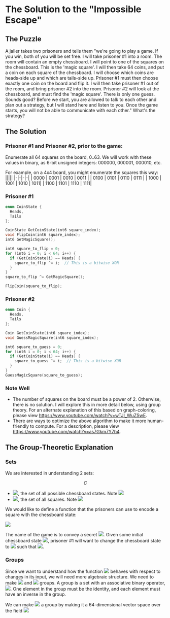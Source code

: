 # The Solution to the "Impossible Escape"

## The Puzzle

A jailer takes two prisoners and tells them "we're going to play a game. If you win, both of you will be set free. I will take prisoner #1 into a room. The room will contain an empty chessboard. I will point to one of the squares on the chessboard. This is the 'magic square'. I will then take 64 coins, and put a coin on each square of the chessboard. I will choose which coins are heads-side up and which are tails-side up. Prisoner #1 must then choose exactly one coin on the board and flip it. I will then take prisoner #1 out of the room, and bring prisoner #2 into the room. Prisoner #2 will look at the chessboard, and must find the 'magic square'. There is only one guess. Sounds good? Before we start, you are allowed to talk to each other and plan out a strategy, but I will stand here and listen to you. Once the game starts, you will not be able to communicate with each other." What's the strategy?

## The Solution

### Prisoner #1 and Prisoner #2, prior to the game:
Enumerate all 64 squares on the board, 0..63. We will work with these values in binary, as 6-bit unsigned integers: 000000, 000001, 000010, etc.

For example, on a 4x4 board, you might enumerate the squares this way:
|||||
|-|-|-|-|
| 0000 | 0001 | 0010 | 0011 |
| 0100 | 0101 | 0110 | 0111 |
| 1000 | 1001 | 1010 | 1011|
| 1100 | 1101 | 1110 | 1111|

###  Prisoner #1
```cpp
enum CoinState {
  Heads,
  Tails
};

CoinState GetCoinState(int6 square_index);
void FlipCoin(int6 square_index);
int6 GetMagicSquare();

int6 square_to_flip = 0;
for (int6 i = 0; i < 64; i++) {
  if (GetCoinState(i) == Heads) {
    square_to_flip ^= i;  // This is a bitwise XOR
  }
}
square_to_flip ^= GetMagicSquare();

FlipCoin(square_to_flip);
```

### Prisoner #2
```cpp
enum Coin {
  Heads,
  Tails
};

Coin GetCoinState(int6 square_index);
void GuessMagicSquare(int6 square_index);

int6 square_to_guess = 0;
for (int6 i = 0; i < 64; i++) {
  if (GetCoinState(i) == Heads) {
    square_to_guess ^= i;  // This is a bitwise XOR
  }
}
GuessMagicSquare(square_to_guess);
```

### Note Well
- The number of squares on the board must be a power of 2. Otherwise, there is no solution. I will explore this in more detail below, using group theory. For an alternate explanation of this based on graph-coloring, please view https://www.youtube.com/watch?v=wTJI_WuZSwE. 
- There are ways to optimize the above algorithm to make it more human-friendly to compute.  For a description, please view https://www.youtube.com/watch?v=as7Gkm7Y7h4.

## The Group-Theoretic Explanation

### Sets

We are interested in understanding 2 sets:

$$C$$

- <img src="https://render.githubusercontent.com/render/math?math=C">, the set of all possible chessboard states. Note <img src="https://render.githubusercontent.com/render/math?math=|C|=2^{64}">
- <img src="https://render.githubusercontent.com/render/math?math=S">, the set of all squares. Note <img src="https://render.githubusercontent.com/render/math?math=|S|=64">

We would like to define a function that the prisoners can use to encode a square with the chessboard state:

<img src="https://render.githubusercontent.com/render/math?math=f : C \rightarrow S">

The name of the game is to convey a secret <img src="https://render.githubusercontent.com/render/math?math=s \in S">. Given some initial chessboard state <img src="https://render.githubusercontent.com/render/math?math=c_{0} \in C">, prisoner #1 will want to change the
chessboard state to <img src="https://render.githubusercontent.com/render/math?math=c_{1} \in C"> such that <img src="https://render.githubusercontent.com/render/math?math=f(c_{1}) = s">.

### Groups

Since we want to understand how the function <img src="https://render.githubusercontent.com/render/math?math=f"> behaves with respect to changes in its input, we will need more algebraic structure. We need to make <img src="https://render.githubusercontent.com/render/math?math=C"> 
and <img src="https://render.githubusercontent.com/render/math?math=S"> groups. A group is a set with an associative binary operator, <img src="https://render.githubusercontent.com/render/math?math=+">. One element in the group must be the identity, and each element must have an inverse in the group.

We can make <img src="https://render.githubusercontent.com/render/math?math=C"> a group by making it a 64-dimensional vector space over the field <img src="https://render.githubusercontent.com/render/math?math=\{0,1\}">
